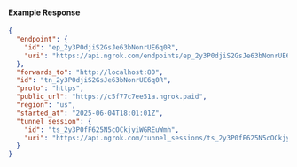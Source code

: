 <!-- Code generated for API Clients. DO NOT EDIT. -->

#### Example Response

```json
{
  "endpoint": {
    "id": "ep_2y3P0djiS2GsJe63bNonrUE6q0R",
    "uri": "https://api.ngrok.com/endpoints/ep_2y3P0djiS2GsJe63bNonrUE6q0R"
  },
  "forwards_to": "http://localhost:80",
  "id": "tn_2y3P0djiS2GsJe63bNonrUE6q0R",
  "proto": "https",
  "public_url": "https://c5f77c7ee51a.ngrok.paid",
  "region": "us",
  "started_at": "2025-06-04T18:01:01Z",
  "tunnel_session": {
    "id": "ts_2y3P0fF625N5cOCkjyiWGREuWmh",
    "uri": "https://api.ngrok.com/tunnel_sessions/ts_2y3P0fF625N5cOCkjyiWGREuWmh"
  }
}
```
